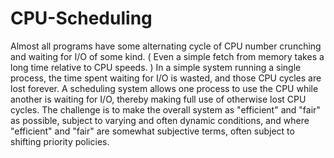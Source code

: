 # CPU-Scheduling
Almost all programs have some alternating cycle of CPU number crunching and waiting for I/O of some kind. ( Even a simple fetch from memory takes a long time relative to CPU speeds. )
In a simple system running a single process, the time spent waiting for I/O is wasted, and those CPU cycles are lost forever.
A scheduling system allows one process to use the CPU while another is waiting for I/O, thereby making full use of otherwise lost CPU cycles.
The challenge is to make the overall system as "efficient" and "fair" as possible, subject to varying and often dynamic conditions, and where "efficient" and "fair" are somewhat subjective terms, often subject to shifting priority policies.

